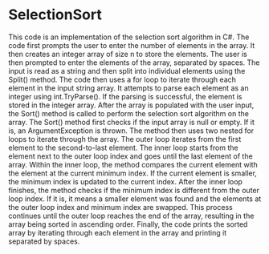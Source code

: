 # SelectionSort

This code is an implementation of the selection sort algorithm in C#. 
 The code first prompts the user to enter the number of elements in the array. It then creates an integer array of size n to store the elements. The user is then prompted to enter the elements of the array, separated by spaces. The input is read as a string and then split into individual elements using the Split() method.
 The code then uses a for loop to iterate through each element in the input string array. It attempts to parse each element as an integer using int.TryParse(). If the parsing is successful, the element is stored in the integer array.
 After the array is populated with the user input, the Sort() method is called to perform the selection sort algorithm on the array.
 The Sort() method first checks if the input array is null or empty. If it is, an ArgumentException is thrown.
 The method then uses two nested for loops to iterate through the array. The outer loop iterates from the first element to the second-to-last element. The inner loop starts from the element next to the outer loop index and goes until the last element of the array. 
 Within the inner loop, the method compares the current element with the element at the current minimum index. If the current element is smaller, the minimum index is updated to the current index.
 After the inner loop finishes, the method checks if the minimum index is different from the outer loop index. If it is, it means a smaller element was found and the elements at the outer loop index and minimum index are swapped.
 This process continues until the outer loop reaches the end of the array, resulting in the array being sorted in ascending order.
 Finally, the code prints the sorted array by iterating through each element in the array and printing it separated by spaces.
